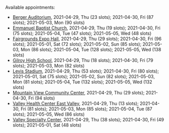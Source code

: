 Available appointments:

* [Berger Auditorium](https://schedulecare.sccgov.org/mychartprd/SignupAndSchedule/EmbeddedSchedule?id=132694&vt=1277&dept=101064003), 2021-04-29, Thu (23 slots); 2021-04-30, Fri (87 slots); 2021-05-03, Mon (90 slots)
* [Emmanuel Baptist Church](https://schedulecare.sccgov.org/mychartprd/SignupAndSchedule/EmbeddedSchedule?id=132871&vt=1277&dept=101064006), 2021-04-29, Thu (19 slots); 2021-04-30, Fri (75 slots); 2021-05-04, Tue (47 slots); 2021-05-05, Wed (48 slots)
* [Fairgrounds Expo Hall](https://schedulecare.sccgov.org/mychartprd/SignupAndSchedule/EmbeddedSchedule?id=132726&vt=1277&dept=101064002), 2021-04-29, Thu (29 slots); 2021-04-30, Fri (96 slots); 2021-05-01, Sat (72 slots); 2021-05-02, Sun (85 slots); 2021-05-03, Mon (86 slots); 2021-05-04, Tue (128 slots); 2021-05-05, Wed (138 slots)
* [Gilroy High School](https://schedulecare.sccgov.org/mychartprd/SignupAndSchedule/EmbeddedSchedule?id=132980&vt=1277&dept=101064008), 2021-04-29, Thu (18 slots); 2021-04-30, Fri (79 slots); 2021-05-03, Mon (82 slots)
* [Levis Stadium](https://schedulecare.sccgov.org/mychartprd/SignupAndSchedule/EmbeddedSchedule?id=132723&vt=1277&dept=101064004), 2021-04-29, Thu (53 slots); 2021-04-30, Fri (80 slots); 2021-05-01, Sat (75 slots); 2021-05-02, Sun (82 slots); 2021-05-03, Mon (81 slots); 2021-05-04, Tue (132 slots); 2021-05-05, Wed (132 slots)
* [Mountain View Community Center](https://schedulecare.sccgov.org/mychartprd/SignupAndSchedule/EmbeddedSchedule?id=132472&vt=1277&dept=101064001), 2021-04-29, Thu (29 slots); 2021-04-30, Fri (94 slots)
* [Valley Health Center East Valley](https://schedulecare.sccgov.org/mychartprd/SignupAndSchedule/EmbeddedSchedule?id=132268&vt=1277&dept=101064007), 2021-04-29, Thu (13 slots); 2021-04-30, Fri (81 slots); 2021-05-03, Mon (85 slots); 2021-05-04, Tue (87 slots); 2021-05-05, Wed (86 slots)
* [Valley Specialty Center](https://schedulecare.sccgov.org/mychartprd/SignupAndSchedule/EmbeddedSchedule?id=132277&vt=1277&dept=101001072), 2021-04-29, Thu (38 slots); 2021-04-30, Fri (49 slots); 2021-05-01, Sat (48 slots)
